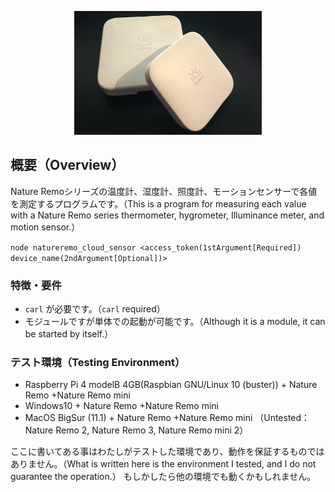 <p align="center">
  <img src="img/nature_remo.png" width="300">
</p>

## 概要（Overview）

Nature Remoシリーズの温度計、湿度計、照度計、モーションセンサーで各値を測定するプログラムです。（This is a program for measuring each value with a Nature Remo series thermometer, hygrometer, Illuminance meter, and motion sensor.）

`node natureremo_cloud_sensor <access_token(1stArgument[Required]) device_name(2ndArgument[Optional])>`

### 特徴・要件

* `carl` が必要です。（`carl` required）
* モジュールですが単体での起動が可能です。（Although it is a module, it can be started by itself.）

### テスト環境（Testing Environment）

* Raspberry Pi 4 modelB 4GB(Raspbian GNU/Linux 10 (buster)) + Nature Remo +Nature Remo mini
* Windows10 + Nature Remo +Nature Remo mini
* MacOS BigSur (11.1) + Nature Remo +Nature Remo mini
（Untested：Nature Remo 2, Nature Remo 3, Nature Remo mini 2）

ここに書いてある事はわたしがテストした環境であり、動作を保証するものではありません。（What is written here is the environment I tested, and I do not guarantee the operation.）
もしかしたら他の環境でも動くかもしれません。
